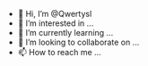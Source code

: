 - 👋 Hi, I’m @Qwertysl
- 👀 I’m interested in ...
- 🌱 I’m currently learning ...
- 💞️ I’m looking to collaborate on ...
- 📫 How to reach me ...

<!---
Qwertysl/Qwertysl is a ✨ special ✨ repository because its `README.md` (this file) appears on your GitHub profile.
You can click the Preview link to take a look at your changes.
--->
